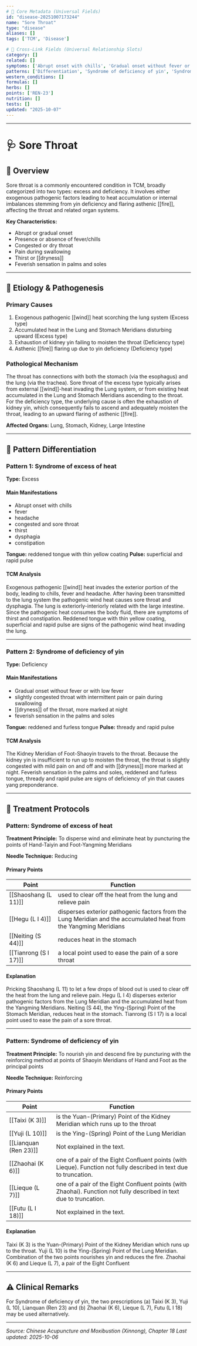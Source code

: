 ```yaml
---
# 🔹 Core Metadata (Universal Fields)
id: "disease-20251007173244"
name: "Sore Throat"
type: "disease"
aliases: []
tags: ['TCM', 'Disease']

# 🔹 Cross-Link Fields (Universal Relationship Slots)
category: []
related: []
symptoms: ['Abrupt onset with chills', 'Gradual onset without fever or with low fever', 'congested and sore throat', 'constipation', 'dryness of the throat, more marked at night', 'dysphagia', 'fever', 'feverish sensation in the palms and soles', 'headache', 'slightly congested throat with intermittent pain or pain during swallowing', 'thirst']
patterns: ['Differentiation', 'Syndrome of deficiency of yin', 'Syndrome of excess of heat']
western_conditions: []
formulas: []
herbs: []
points: ['REN-23']
nutrition: []
tests: []
updated: "2025-10-07"
---
```


------

# 🩺 Sore Throat

## 📖 Overview

Sore throat is a commonly encountered condition in TCM, broadly categorized into two types: excess and deficiency. It involves either exogenous pathogenic factors leading to heat accumulation or internal imbalances stemming from yin deficiency and flaring asthenic [[fire]], affecting the throat and related organ systems.

**Key Characteristics:**
- Abrupt or gradual onset
- Presence or absence of fever/chills
- Congested or dry throat
- Pain during swallowing
- Thirst or [[dryness]]
- Feverish sensation in palms and soles

---

## 🧬 Etiology & Pathogenesis

### Primary Causes
1. Exogenous pathogenic [[wind]] heat scorching the lung system (Excess type)
2. Accumulated heat in the Lung and Stomach Meridians disturbing upward (Excess type)
3. Exhaustion of kidney yin failing to moisten the throat (Deficiency type)
4. Asthenic [[fire]] flaring up due to yin deficiency (Deficiency type)

### Pathological Mechanism
The throat has connections with both the stomach (via the esophagus) and the lung (via the trachea). Sore throat of the excess type typically arises from external [[wind]]-heat invading the Lung system, or from existing heat accumulated in the Lung and Stomach Meridians ascending to the throat. For the deficiency type, the underlying cause is often the exhaustion of kidney yin, which consequently fails to ascend and adequately moisten the throat, leading to an upward flaring of asthenic [[fire]].

**Affected Organs:** Lung, Stomach, Kidney, Large Intestine

---

## 🔬 Pattern Differentiation

### Pattern 1: Syndrome of excess of heat

**Type:** Excess

#### Main Manifestations
- Abrupt onset with chills
- fever
- headache
- congested and sore throat
- thirst
- dysphagia
- constipation

**Tongue:** reddened tongue with thin yellow coating
**Pulse:** superficial and rapid pulse

#### TCM Analysis
Exogenous pathogenic [[wind]] heat invades the exterior portion of the body, leading to chills, fever and headache. After having been transmitted to the lung system the pathogenic wind heat causes sore throat and dysphagia. The lung is exteriorly-interiorly related with the large intestine. Since the pathogenic heat consumes the body fluid, there are symptoms of thirst and constipation. Reddened tongue with thin yellow coating, superficial and rapid pulse are signs of the pathogenic wind heat invading the lung.

---

### Pattern 2: Syndrome of deficiency of yin

**Type:** Deficiency

#### Main Manifestations
- Gradual onset without fever or with low fever
- slightly congested throat with intermittent pain or pain during swallowing
- [[dryness]] of the throat, more marked at night
- feverish sensation in the palms and soles

**Tongue:** reddened and furless tongue
**Pulse:** thready and rapid pulse

#### TCM Analysis
The Kidney Meridian of Foot-Shaoyin travels to the throat. Because the kidney yin is insufficient to run up to moisten the throat, the throat is slightly congested with mild pain on and off and with [[dryness]] more marked at night. Feverish sensation in the palms and soles, reddened and furless tongue, thready and rapid pulse are signs of deficiency of yin that causes yang preponderance.

---

## 💉 Treatment Protocols

### Pattern: Syndrome of excess of heat

**Treatment Principle:** To disperse wind and eliminate heat by puncturing the points of Hand-Taiyin and Foot-Yangming Meridians

**Needle Technique:** Reducing

#### Primary Points

| Point | Function |
|-------|----------|
| [[Shaoshang (L 11)]] | used to clear off the heat from the lung and relieve pain |
| [[Hegu (L I 4)]] | disperses exterior pathogenic factors from the Lung Meridian and the accumulated heat from the Yangming Meridians |
| [[Neiting (S 44)]] | reduces heat in the stomach |
| [[Tianrong (S I 17)]] | a local point used to ease the pain of a sore throat |

#### Explanation
Pricking Shaoshang (L 11) to let a few drops of blood out is used to clear off the heat from the lung and relieve pain. Hegu (L I 4) disperses exterior pathogenic factors from the Lung Meridian and the accumulated heat from the Yangming Meridians. Neiting (S 44), the Ying-(Spring) Point of the Stomach Meridian, reduces heat in the stomach. Tianrong (S I 17) is a local point used to ease the pain of a sore throat.

---

### Pattern: Syndrome of deficiency of yin

**Treatment Principle:** To nourish yin and descend fire by puncturing with the reinforcing method at points of Shaoyin Meridians of Hand and Foot as the principal points

**Needle Technique:** Reinforcing

#### Primary Points

| Point | Function |
|-------|----------|
| [[Taixi (K 3)]] | is the Yuan-(Primary) Point of the Kidney Meridian which runs up to the throat |
| [[Yuji (L 10)]] | is the Ying-(Spring) Point of the Lung Meridian |
| [[Lianquan (Ren 23)]] | Not explained in the text. |
| [[Zhaohai (K 6)]] | one of a pair of the Eight Confluent points (with Lieque). Function not fully described in text due to truncation. |
| [[Lieque (L 7)]] | one of a pair of the Eight Confluent points (with Zhaohai). Function not fully described in text due to truncation. |
| [[Futu (L I 18)]] | Not explained in the text. |

#### Explanation
Taixi (K 3) is the Yuan-(Primary) Point of the Kidney Meridian which runs up to the throat. Yuji (L 10) is the Ying-(Spring) Point of the Lung Meridian. Combination of the two points nourishes yin and reduces the fire. Zhaohai (K 6) and Lieque (L 7), a pair of the Eight Confluent

---

## ⚠️ Clinical Remarks

For Syndrome of deficiency of yin, the two prescriptions (a) Taixi (K 3), Yuji (L 10), Lianquan (Ren 23) and (b) Zhaohai (K 6), Lieque (L 7), Futu (L I 18) may be used alternatively.

---


*Source: Chinese Acupuncture and Moxibustion (Xinnong), Chapter 18*
*Last updated: 2025-10-06*
